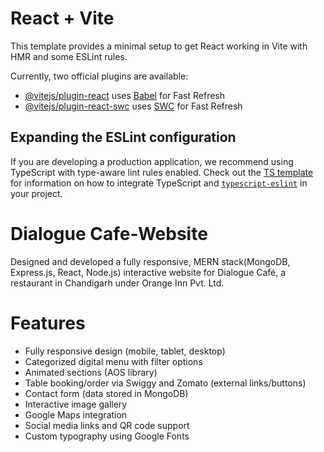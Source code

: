 # React + Vite

This template provides a minimal setup to get React working in Vite with HMR and some ESLint rules.

Currently, two official plugins are available:

- [@vitejs/plugin-react](https://github.com/vitejs/vite-plugin-react/blob/main/packages/plugin-react) uses [Babel](https://babeljs.io/) for Fast Refresh
- [@vitejs/plugin-react-swc](https://github.com/vitejs/vite-plugin-react/blob/main/packages/plugin-react-swc) uses [SWC](https://swc.rs/) for Fast Refresh

## Expanding the ESLint configuration

If you are developing a production application, we recommend using TypeScript with type-aware lint rules enabled. Check out the [TS template](https://github.com/vitejs/vite/tree/main/packages/create-vite/template-react-ts) for information on how to integrate TypeScript and [`typescript-eslint`](https://typescript-eslint.io) in your project.

# Dialogue Cafe-Website
Designed and developed a fully responsive, MERN stack(MongoDB, Express.js, React, Node.js) interactive website for Dialogue Café, a restaurant in Chandigarh under Orange Inn Pvt. Ltd. 
# Features

- Fully responsive design (mobile, tablet, desktop)
- Categorized digital menu with filter options
- Animated sections (AOS library)
- Table booking/order via Swiggy and Zomato (external links/buttons)
- Contact form (data stored in MongoDB)
- Interactive image gallery
- Google Maps integration
- Social media links and QR code support
- Custom typography using Google Fonts
